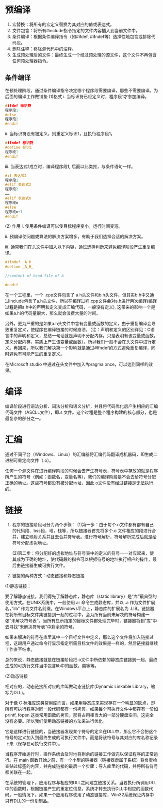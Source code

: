 # 预编译

1. 宏替换：将所有的宏定义替换为其对应的值或表达式。
2. 文件包含：将所有#include指令指定的文件内容插入到当前文件中。
3. 条件编译：根据条件编译指令（如#ifdef, #ifndef等）选择性地包含或排除代码段。
4. 删除注释：移除源代码中的注释。
5. 生成预处理后的文件：最终生成一个经过预处理的源文件，这个文件不再包含任何预处理器指令。

## 条件编译

在预处理阶段，通过条件编译指令决定哪个程序段需要编译，那些不需要编译。为后面的编译工作做铺垫
(1)格式
i. 当标识符已经定义时，程序段1才参加编译。

```cpp
#ifdef 标识符
程序段1
#else
程序段2
#endif
```

ii. 当标识符没有被定义，则重定义标识1，且执行程序段1。

```cpp
#ifndef 标识符
#define 标识1
程序段1
#endif
```

iii. 当表达式1成立时，编译程序段1,  后面以此类推，与条件语句一样。

```cpp
#if 表达式1
程序段1
#elif 表达式2
程序段2
……
#elif 表达式n
程序段n
#else
程序段n+1
#endif
```

(2) 作用
i. 使用条件编译可以使目标程序变小，运行时间变短。

ii. 预编译使问题或算法的解决方案增多，有助于我们选择合适的解决方案。

iii. 通常我们在头文件中加入以下内容，通过选择判断来避免编译阶段产生重复编译。

```cpp
#ifndef _A_H_
#define _A_H_
 
//content of head file of A
 
#endif
```

在一个工程里，一个 .cpp文件包含了 a.h头文件和b.h头文件，但其实b.h中又通过include包含了a.h头文件，所以在编译过程.cpp文件会对a.h进行两次编译(编译过程是把a.h中的声明和定义变成汇编代码，一般没有定义), 这带来的影响一个是如果a.h的代码量很大，那么就会浪费大量的时间。

另外，更为严重的是如果a.h头文件中含有变量或函数的定义，由于重复编译会导致重复定义，使程序在编译链接的时候崩溃。（注：声明和定义的区别详见：C语言中的声明和定义，总结一句话就是声明不分配内存，只是表明有该变量或函数，定义分配内存，实质上产生该变量或函数）。所以我们一般不会在头文件中进行定义。再回来，所以我们解决第一个影响就是通过#Ifndef的方式避免重复编译，同时避免有可能产生的重复定义。

在Microsoft studio 中通过在头文件中加入#pragma once，可以达到同样的效果。

# 编译

编译阶段进行语法分析、词法分析和语义分析，并且将代码优化后产生相应的汇编代码文件（ASCLL文件），即.s 文件。这个过程是整个程序构建的核心部分，也是最复杂的部分之一。

# 汇编

通过不同平台（Windows、Linux）的汇编器将汇编代码翻译成机器码，即生成二进制可重定向文件（.o）。

任何一个源文件在进行编译阶段的时候会去产生符号表，符号表中存放的就是程序所产生的符号（例如：函数名，变量名等），我们的编译阶段是不会去给符号分配正确的地址。这些符号都没有被分配地址，因此.o文件没有经过链接是无法执行的。

# 链接

1. 程序的链接阶段可分为两个步骤：
    (1)第一步：由于每个.o文件都有都有自己的代码段、bss段，堆，栈等，所以链接器首先将多个.o 文件相应的段进行合并，建立映射关系并且去合并符号表。进行符号解析，符号解析完成后就是给符号分配虚拟地址。

    (2)第二步：将分配好的虚拟地址与符号表中的定义的符号一一对应起来，使其成为正确的地址，使代码段的指令可以根据符号的地址执行相应的操作，最后由链接器生成可执行文件。

2. 链接的两种方式：动态链接和静态链接

(1)静态链接：

要了解静态链接，我们得先了解静态库，静态库（static library）是“库”最典型的使用方式。在UNIX系统中，一般使用 ar 命令生成静态库，并以 .a 作为文件扩展名，”lib” 作为文件名前缀。在Windows平台上，静态库的扩展名为 .LIB。链接器在将所有目标文件集链接到一起的过程中，会为所有当前未解决的符号构建一张“未解决符号表”。当所有显示指定的目标文件都处理完毕时，链接器将到“库”中去寻找“未解决符号表”中剩余的符号。

如果未解决的符号在库里其中一个目标文件中定义，那么这个文件将加入链接过程，这跟用户通过命令行显示指定所需目标文件的效果是一样的，然后链接器继续工作直至结束。

总的来说，静态链接就是在链接阶段把.o文件中所依赖的静态库链接到一起，最终生成的可执行文件当中包含lib中的函数，类等等。

(2)动态链接

相对应的，动态链接所对应的库叫做动态链接库(Dynamic Linkable Library，缩写为DLL)。

对于像 C 标准库这类常用库而言，如果用静态库来实现存在一个明显的缺点，即所有可执行程序对同一段代码都有一份拷贝。如果每个可执行文件中都存有一份如 printf, fopen 这类常用函数的拷贝，那将占用相当大的一部分硬盘空间，这完全没有必要。所以我们使用动态链接的方法来进行优化。

它是这样进行链接的，当链接器发现某个符号的定义在DLL中，那么它不会把这个符号的定义加入到最终生成的可执行文件中，而是将该符号与其对应的库名称记录下来（保存在可执行文件中）。

当程序开始运行时，操作系统会及时地将剩余的链接工作做完以保证程序的正常运行。在 main 函数开始之前，有一个小型的链接器（链接器隶属于系统）将负责检查贴过标签的内容，并完成链接的最后一个步骤：导入库里的代码，并将所有符号都关联在一起。

在系统的管理下，应用程序与相应的DLL之间建立链接关系。当要执行所调用DLL中的函数时，根据链接产生的重定位信息，系统才转去执行DLL中相应的函数代码。一般情况下，如果一个应用程序使用了动态链接库，Win32系统保证内存中只有DLL的一份复制品。



